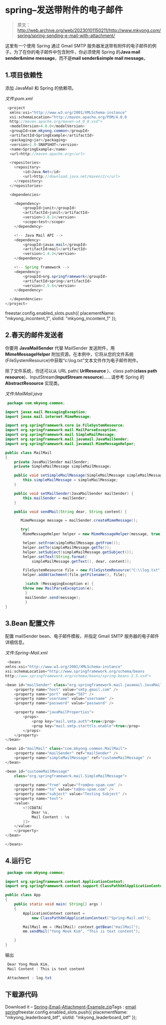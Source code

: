 # spring–发送带附件的电子邮件

> 原文：<http://web.archive.org/web/20230101150211/http://www.mkyong.com/spring/spring-sending-e-mail-with-attachment/>

这里有一个使用 Spring 通过 Gmail SMTP 服务器发送带有附件的电子邮件的例子。为了在你的电子邮件中包含附件，你必须使用 Spring 的**Java mail sender&mime message**，而不是**mail sender&simple mail message**。

## 1.项目依赖性

添加 JavaMail 和 Spring 的依赖项。

*文件:pom.xml*

```java
 <project  
  xmlns:xsi="http://www.w3.org/2001/XMLSchema-instance"
  xsi:schemaLocation="http://maven.apache.org/POM/4.0.0 
  http://maven.apache.org/maven-v4_0_0.xsd">
  <modelVersion>4.0.0</modelVersion>
  <groupId>com.mkyong.common</groupId>
  <artifactId>SpringExample</artifactId>
  <packaging>jar</packaging>
  <version>1.0-SNAPSHOT</version>
  <name>SpringExample</name>
  <url>http://maven.apache.org</url>

  <repositories>
  	<repository>
  		<id>Java.Net</id>
  		<url>http://download.java.net/maven/2/</url>
  	</repository>
  </repositories>

  <dependencies>

    <dependency>
        <groupId>junit</groupId>
        <artifactId>junit</artifactId>
        <version>3.8.1</version>
        <scope>test</scope>
    </dependency>

    <!-- Java Mail API -->
    <dependency>
	    <groupId>javax.mail</groupId>
	    <artifactId>mail</artifactId>
	    <version>1.4.3</version>
    </dependency>

    <!-- Spring framework -->
    <dependency>
     	<groupId>org.springframework</groupId>
	    <artifactId>spring</artifactId>
	    <version>2.5.6</version>
    </dependency>

  </dependencies>
</project> 
```

freestar.config.enabled_slots.push({ placementName: "mkyong_incontent_1", slotId: "mkyong_incontent_1" });

## 2.春天的邮件发送者

你要用 **JavaMailSender** 代替 MailSender 发送附件，用 **MimeMessageHelper** 附加资源。在本例中，它将从您的文件系统(FileSystemResource)中获取“c:\\log.txt”文本文件作为电子邮件附件。

除了文件系统，你还可以从 URL path( **UrlResource** )、class path(**class path resource**)、InputStream(**InputStream resource**)……请参考 Spring 的 **AbstractResource** 实现类。

*文件:MailMail.java*

```java
 package com.mkyong.common;

import javax.mail.MessagingException;
import javax.mail.internet.MimeMessage;

import org.springframework.core.io.FileSystemResource;
import org.springframework.mail.MailParseException;
import org.springframework.mail.SimpleMailMessage;
import org.springframework.mail.javamail.JavaMailSender;
import org.springframework.mail.javamail.MimeMessageHelper;

public class MailMail
{
	private JavaMailSender mailSender;
	private SimpleMailMessage simpleMailMessage;

	public void setSimpleMailMessage(SimpleMailMessage simpleMailMessage) {
		this.simpleMailMessage = simpleMailMessage;
	}

	public void setMailSender(JavaMailSender mailSender) {
		this.mailSender = mailSender;
	}

	public void sendMail(String dear, String content) {

	   MimeMessage message = mailSender.createMimeMessage();

	   try{
		MimeMessageHelper helper = new MimeMessageHelper(message, true);

		helper.setFrom(simpleMailMessage.getFrom());
		helper.setTo(simpleMailMessage.getTo());
		helper.setSubject(simpleMailMessage.getSubject());
		helper.setText(String.format(
			simpleMailMessage.getText(), dear, content));

		FileSystemResource file = new FileSystemResource("C:\\log.txt");
		helper.addAttachment(file.getFilename(), file);

	     }catch (MessagingException e) {
		throw new MailParseException(e);
	     }
	     mailSender.send(message);
         }
} 
```

## 3.Bean 配置文件

配置 mailSender bean、电子邮件模板，并指定 Gmail SMTP 服务器的电子邮件详细信息。

*文件:Spring-Mail.xml*

```java
 <beans 
xmlns:xsi="http://www.w3.org/2001/XMLSchema-instance"
xsi:schemaLocation="http://www.springframework.org/schema/beans
http://www.springframework.org/schema/beans/spring-beans-2.5.xsd">

<bean id="mailSender" class="org.springframework.mail.javamail.JavaMailSenderImpl">
	<property name="host" value="smtp.gmail.com" />
	<property name="port" value="587" />
	<property name="username" value="username" />
	<property name="password" value="password" />

	<property name="javaMailProperties">
		<props>
           	<prop key="mail.smtp.auth">true</prop>
           	<prop key="mail.smtp.starttls.enable">true</prop>
       	</props>
	</property>
</bean>

<bean id="mailMail" class="com.mkyong.common.MailMail">
	<property name="mailSender" ref="mailSender" />
	<property name="simpleMailMessage" ref="customeMailMessage" />
</bean>

<bean id="customeMailMessage"
	class="org.springframework.mail.SimpleMailMessage">

	<property name="from" value="from@no-spam.com" />
	<property name="to" value="to@no-spam.com" />
	<property name="subject" value="Testing Subject" />
	<property name="text">
	<value>
		<![CDATA[
			Dear %s,
			Mail Content : %s
		]]>
	</value>
    </property>
</bean>

</beans> 
```

## 4.运行它

```java
 package com.mkyong.common;

import org.springframework.context.ApplicationContext;
import org.springframework.context.support.ClassPathXmlApplicationContext;

public class App 
{
    public static void main( String[] args )
    {
    	ApplicationContext context = 
            new ClassPathXmlApplicationContext("Spring-Mail.xml");

    	MailMail mm = (MailMail) context.getBean("mailMail");
        mm.sendMail("Yong Mook Kim", "This is text content");

    }
} 
```

输出

```java
 Dear Yong Mook Kim,
 Mail Content : This is text content

 Attachment : log.txt 
```

## 下载源代码

Download it – [Spring-Email-Attachment-Example.zip](http://web.archive.org/web/20210224142829/http://www.mkyong.com/wp-content/uploads/2010/03/Spring-Email-Attachment-Example.zip)Tags : [email](http://web.archive.org/web/20210224142829/https://mkyong.com/tag/email/) [spring](http://web.archive.org/web/20210224142829/https://mkyong.com/tag/spring/)freestar.config.enabled_slots.push({ placementName: "mkyong_leaderboard_btf", slotId: "mkyong_leaderboard_btf" });<input type="hidden" id="mkyong-current-postId" value="4088">